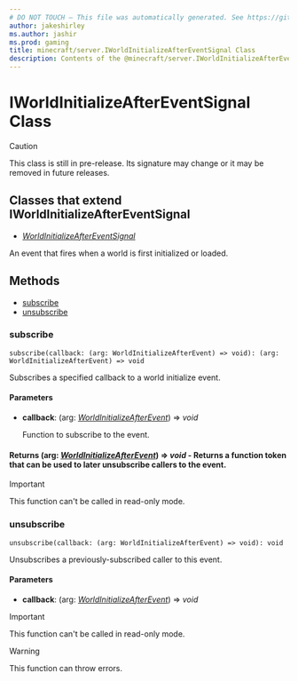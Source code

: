 ```yaml
---
# DO NOT TOUCH — This file was automatically generated. See https://github.com/mojang/minecraftapidocsgenerator to modify descriptions, examples, etc.
author: jakeshirley
ms.author: jashir
ms.prod: gaming
title: minecraft/server.IWorldInitializeAfterEventSignal Class
description: Contents of the @minecraft/server.IWorldInitializeAfterEventSignal class.
---
```

# IWorldInitializeAfterEventSignal Class

> [!CAUTION]
> This class is still in pre-release.  Its signature may change or it may be removed in future releases.

## Classes that extend IWorldInitializeAfterEventSignal
- [*WorldInitializeAfterEventSignal*](WorldInitializeAfterEventSignal.md)

An event that fires when a world is first initialized or loaded.

## Methods
- [subscribe](#subscribe)
- [unsubscribe](#unsubscribe)

### **subscribe**
`
subscribe(callback: (arg: WorldInitializeAfterEvent) => void): (arg: WorldInitializeAfterEvent) => void
`

Subscribes a specified callback to a world initialize event.

#### **Parameters**
- **callback**: (arg: [*WorldInitializeAfterEvent*](WorldInitializeAfterEvent.md)) => *void*
  
  Function to subscribe to the event.

#### **Returns** (arg: [*WorldInitializeAfterEvent*](WorldInitializeAfterEvent.md)) => *void* - Returns a function token that can be used to later unsubscribe callers to the event.

> [!IMPORTANT]
> This function can't be called in read-only mode.

### **unsubscribe**
`
unsubscribe(callback: (arg: WorldInitializeAfterEvent) => void): void
`

Unsubscribes a previously-subscribed caller to this event.

#### **Parameters**
- **callback**: (arg: [*WorldInitializeAfterEvent*](WorldInitializeAfterEvent.md)) => *void*

> [!IMPORTANT]
> This function can't be called in read-only mode.

> [!WARNING]
> This function can throw errors.
